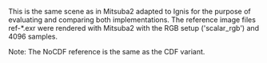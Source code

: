 This is the same scene as in Mitsuba2 adapted to Ignis for the purpose of evaluating and comparing both implementations. The reference image files ref-*.exr were rendered with Mitsuba2 with the RGB setup ('scalar_rgb') and 4096 samples.

Note: The NoCDF reference is the same as the CDF variant.